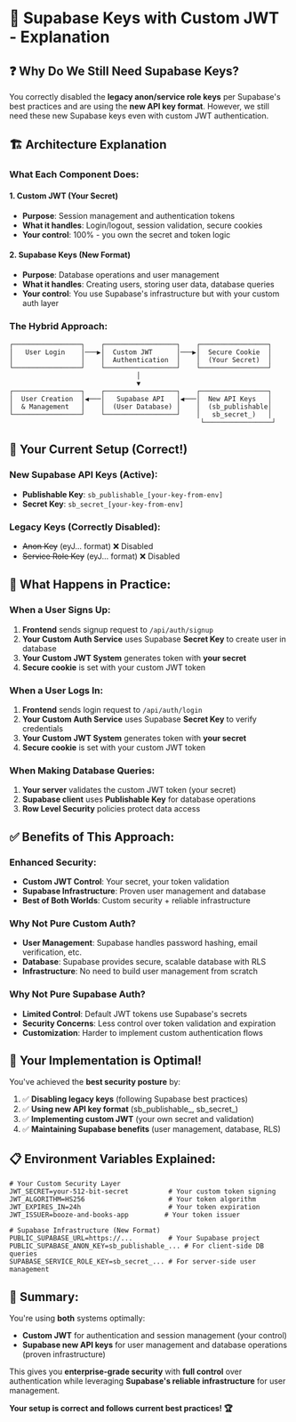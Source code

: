 # 🔑 Supabase Keys with Custom JWT - Explanation

## ❓ **Why Do We Still Need Supabase Keys?**

You correctly disabled the **legacy anon/service role keys** per Supabase's best practices and are using the **new API key format**. However, we still need these new Supabase keys even with custom JWT authentication.

## 🏗️ **Architecture Explanation**

### **What Each Component Does:**

#### **1. Custom JWT (Your Secret)**
- **Purpose**: Session management and authentication tokens
- **What it handles**: Login/logout, session validation, secure cookies
- **Your control**: 100% - you own the secret and token logic

#### **2. Supabase Keys (New Format)**
- **Purpose**: Database operations and user management
- **What it handles**: Creating users, storing user data, database queries
- **Your control**: You use Supabase's infrastructure but with your custom auth layer

### **The Hybrid Approach:**

```
┌─────────────────┐    ┌──────────────────┐    ┌─────────────────┐
│   User Login    │───▶│  Custom JWT      │───▶│  Secure Cookie  │
│                 │    │  Authentication  │    │  (Your Secret)  │
└─────────────────┘    └──────────────────┘    └─────────────────┘
                                │
                                ▼
┌─────────────────┐    ┌──────────────────┐    ┌─────────────────┐
│  User Creation  │◀───│   Supabase API   │◀───│  New API Keys   │
│  & Management   │    │  (User Database) │    │  (sb_publishable│
└─────────────────┘    └──────────────────┘    │   sb_secret_)   │
                                                └─────────────────┘
```

## 🔐 **Your Current Setup (Correct!)**

### **New Supabase API Keys (Active):**
- **Publishable Key**: `sb_publishable_[your-key-from-env]`
- **Secret Key**: `sb_secret_[your-key-from-env]`

### **Legacy Keys (Correctly Disabled):**
- ~~Anon Key~~ (eyJ... format) ❌ Disabled
- ~~Service Role Key~~ (eyJ... format) ❌ Disabled

## 🎯 **What Happens in Practice:**

### **When a User Signs Up:**
1. **Frontend** sends signup request to `/api/auth/signup`
2. **Your Custom Auth Service** uses Supabase **Secret Key** to create user in database
3. **Your Custom JWT System** generates token with **your secret**
4. **Secure cookie** is set with your custom JWT token

### **When a User Logs In:**
1. **Frontend** sends login request to `/api/auth/login`
2. **Your Custom Auth Service** uses Supabase **Secret Key** to verify credentials
3. **Your Custom JWT System** generates token with **your secret**
4. **Secure cookie** is set with your custom JWT token

### **When Making Database Queries:**
1. **Your server** validates the custom JWT token (your secret)
2. **Supabase client** uses **Publishable Key** for database operations
3. **Row Level Security** policies protect data access

## ✅ **Benefits of This Approach:**

### **Enhanced Security:**
- **Custom JWT Control**: Your secret, your token validation
- **Supabase Infrastructure**: Proven user management and database
- **Best of Both Worlds**: Custom security + reliable infrastructure

### **Why Not Pure Custom Auth?**
- **User Management**: Supabase handles password hashing, email verification, etc.
- **Database**: Supabase provides secure, scalable database with RLS
- **Infrastructure**: No need to build user management from scratch

### **Why Not Pure Supabase Auth?**
- **Limited Control**: Default JWT tokens use Supabase's secrets
- **Security Concerns**: Less control over token validation and expiration
- **Customization**: Harder to implement custom authentication flows

## 🚀 **Your Implementation is Optimal!**

You've achieved the **best security posture** by:

1. ✅ **Disabling legacy keys** (following Supabase best practices)
2. ✅ **Using new API key format** (sb_publishable_, sb_secret_)
3. ✅ **Implementing custom JWT** (your own secret and validation)
4. ✅ **Maintaining Supabase benefits** (user management, database, RLS)

## 📋 **Environment Variables Explained:**

```env
# Your Custom Security Layer
JWT_SECRET=your-512-bit-secret          # Your custom token signing
JWT_ALGORITHM=HS256                     # Your token algorithm
JWT_EXPIRES_IN=24h                      # Your token expiration
JWT_ISSUER=booze-and-books-app         # Your token issuer

# Supabase Infrastructure (New Format)
PUBLIC_SUPABASE_URL=https://...         # Your Supabase project
PUBLIC_SUPABASE_ANON_KEY=sb_publishable_... # For client-side DB queries
SUPABASE_SERVICE_ROLE_KEY=sb_secret_... # For server-side user management
```

## 🎯 **Summary:**

You're using **both** systems optimally:
- **Custom JWT** for authentication and session management (your control)
- **Supabase new API keys** for user management and database operations (proven infrastructure)

This gives you **enterprise-grade security** with **full control** over authentication while leveraging **Supabase's reliable infrastructure** for user management.

**Your setup is correct and follows current best practices! 🏆**
